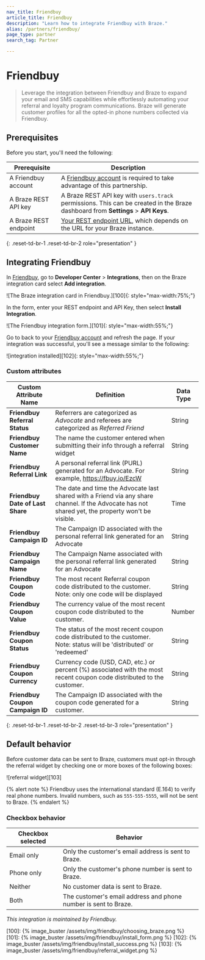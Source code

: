 ```yaml
---
nav_title: Friendbuy
article_title: Friendbuy
description: "Learn how to integrate Friendbuy with Braze."
alias: /partners/friendbuy/
page_type: partner
search_tag: Partner

---
```


# Friendbuy

> Leverage the integration between Friendbuy and Braze to expand your email and SMS capabilities while effortlessly automating your referral and loyalty program communications. Braze will generate customer profiles for all the opted-in phone numbers collected via Friendbuy.

## Prerequisites

Before you start, you'll need the following:

| Prerequisite          | Description                                                                                                                              |
|-----------------------|------------------------------------------------------------------------------------------------------------------------------------------|
| A Friendbuy account   | A [Friendbuy account][1] is required to take advantage of this partnership.                                                              |
| A Braze REST API key  | A Braze REST API key with `users.track` permissions. This can be created in the Braze dashboard from **Settings** > **API Keys**.        |
| A Braze REST endpoint | [Your REST endpoint URL]({{site.baseurl}}/developer_guide/rest_api/basics/#endpoints), which depends on the URL for your Braze instance. |
{: .reset-td-br-1 .reset-td-br-2 role="presentation" }

## Integrating Friendbuy

In [Friendbuy][1], go to **Developer Center** > **Integrations**, then on the Braze integration card select **Add integration**.

![The Braze integration card in Friendbuy.][100]{: style="max-width:75%;"}

In the form, enter your REST endpoint and API Key, then select **Install Integration**.

![The Friendbuy integration form.][101]{: style="max-width:55%;"}

Go to back to your [Friendbuy account][1] and refresh the page. If your integration was successful, you'll see a message similar to the following:

![integration installed][102]{: style="max-width:55%;"}

### Custom attributes

| Custom Attribute Name            | Definition                                                                                                                                         | Data Type |
|----------------------------------|----------------------------------------------------------------------------------------------------------------------------------------------------|-----------|
| **Friendbuy Referral Status**    | Referrers are categorized as *Advocate* and referees are categorized as *Referred Friend*                                                          | String    |
| **Friendbuy Customer Name**      | The name the customer entered when submitting their info through a referral widget                                                                 | String    |
| **Friendbuy Referral Link**      | A personal referral link (PURL) generated for an Advocate. For example, https://fbuy.io/EzcW                                                       | String    |
| **Friendbuy Date of Last Share** | The date and time the Advocate last shared with a Friend via any share channel. If the Advocate has not shared yet, the property won't be visible. | Time      |
| **Friendbuy Campaign ID**        | The Campaign ID associated with the personal referral link generated for an Advocate                                                               | String    |
| **Friendbuy Campaign Name**      | The Campaign Name associated with the personal referral link generated for an Advocate                                                             | String    |
| **Friendbuy Coupon Code**        | The most recent Referral coupon code distributed to the customer. Note: only one code will be displayed                                            | String    |
| **Friendbuy Coupon Value**       | The currency value of the most recent coupon code distributed to the customer.                                                                     | Number    |
| **Friendbuy Coupon Status**      | The status of the most recent coupon code distributed to the customer. Note: status will be 'distributed' or 'redeemed'                            | String    |
| **Friendbuy Coupon Currency**    | Currency code (USD, CAD, etc.) or percent (%) associated with the most recent coupon code distributed to the customer.                             | String    |
| **Friendbuy Coupon Campaign ID** | The Campaign ID associated with the coupon code generated for a customer.                                                                          | String    |
{: .reset-td-br-1 .reset-td-br-2 .reset-td-br-3 role="presentation" }

## Default behavior

Before customer data can be sent to Braze, customers must opt-in through the referral widget by checking one or more boxes of the following boxes:

![referral widget][103]

{% alert note %}
Friendbuy uses the international standard (E.164) to verify real phone numbers. Invalid numbers, such as `555-555-5555`, will not be sent to Braze.
{% endalert %}

### Checkbox behavior

| Checkbox selected | Behavior                                                        |
|-------------------|-----------------------------------------------------------------|
| Email only        | Only the customer's email address is sent to Braze.             |
| Phone only        | Only the customer's phone number is sent to Braze.              |
| Neither           | No customer data is sent to Braze.                              |
| Both              | The customer's email address and phone number is sent to Braze. |

*This integration is maintained by Friendbuy.*

[1]: https://retailer.friendbuy.io/
[100]: {% image_buster /assets/img/friendbuy/choosing_braze.png %}
[101]: {% image_buster /assets/img/friendbuy/install_form.png %}
[102]: {% image_buster /assets/img/friendbuy/install_success.png %}
[103]: {% image_buster /assets/img/friendbuy/referral_widget.png %}

